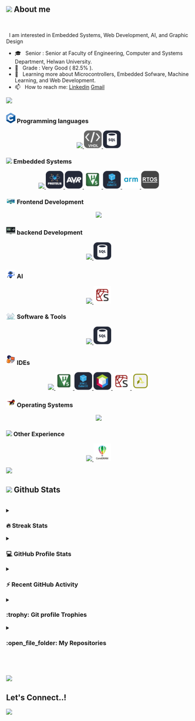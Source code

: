 


<br>


## <img src = "https://i.pinimg.com/originals/3f/7e/4e/3f7e4eff7c96e9fe4b8b4b1ff3f7bdb5.gif" width = 6.5%> About me


<br>

&nbsp; I am interested in Embedded Systems, Web Development, AI, and Graphic Design
- 🎓 &nbsp; Senior : Senior at Faculty of Engineering, Computer and Systems Department, Helwan University.
- 🏅 &nbsp; Grade : Very Good ( 82.5% ).
- 🌱 &nbsp; Learning more about Microcontrollers, Embedded Sofware, Machine Learning, and Web Development. 
- 📫 &nbsp; How to reach me: [Linkedin](https://www.linkedin.com/in/abdullaheiid) [Gmail](https://abdullaheid239@gmail.com)


<img src="https://user-images.githubusercontent.com/73097560/115834477-dbab4500-a447-11eb-908a-139a6edaec5c.gif"><br>

### <img src = "https://github.com/Abdullaheiiiid/Abdullaheiiiid/blob/master/Images/gifs/language.gif" width=5%> Programming languages
<p align="center">
  <a href="https://skillicons.dev">
    <img src="https://skillicons.dev/icons?i=c,cpp,matlab,py,java,js,html,css,sqlite" />
    <img src="https://github.com/Abdullaheiiiid/Abdullaheiiiid/blob/master/Images/image/vhdl1.png" width=48px hight=48px />
    <img src="https://github.com/Abdullaheiiiid/Abdullaheiiiid/blob/master/Images/image/sql1.png" width=48px hight=48px />  </a>
</p>

### <img src = "https://gifdb.com/images/high/processor-cpu-kawaii-art-7nm0o0e9a6jmfve1.webp" width=5%>  Embedded Systems
<p align="center">
  <a href="https://skillicons.dev">
    <img src="https://skillicons.dev/icons?i=c,cpp,eclipse,arduino" />
    <img src="https://github.com/Abdullaheiiiid/Abdullaheiiiid/blob/master/Images/image/proteus.png" width=48px hight=48px />
    <img src="https://github.com/Abdullaheiiiid/Abdullaheiiiid/blob/master/Images/image/avr.png" width=48px hight=48px />
    <img src="https://github.com/Abdullaheiiiid/Abdullaheiiiid/blob/master/Images/image/keil.png" width=48px hight=48px />
    <img src="https://github.com/Abdullaheiiiid/Abdullaheiiiid/blob/master/Images/image/stm32cubeide.png" width=48px hight=48px />
    <img src="https://github.com/Abdullaheiiiid/Abdullaheiiiid/blob/master/Images/image/arm.png" width=48px hight=48px />
    <img src="https://github.com/Abdullaheiiiid/Abdullaheiiiid/blob/master/Images/image/rtos.png" width=48px hight=48px />
   </a>
</p>

### <img src = "https://github.com/Abdullaheiiiid/Abdullaheiiiid/blob/master/Images/gifs/Front_End.gif" width=5%>  Frontend Development
<p align="center">
  <a href="https://skillicons.dev">
    <img src="https://skillicons.dev/icons?i=js,html,css,bootstrap,qt,codepen" />
    </a>
</p>

### <img src = "https://github.com/Abdullaheiiiid/Abdullaheiiiid/blob/master/Images/gifs/Web%20Development.gif" width=5%>  backend Development
<p align="center">
  <a href="https://skillicons.dev">
    <img src="https://skillicons.dev/icons?i=js" />
     <img src="https://github.com/Abdullaheiiiid/Abdullaheiiiid/blob/master/Images/image/sql1.png" width=48px hight=48px />
    </a>
</p>

### <img src = "https://github.com/Abdullaheiiiid/Abdullaheiiiid/blob/master/Images/gifs/ai.gif" width=5%>  AI
<p align="center">
  <a href="https://skillicons.dev">
    <img src="https://skillicons.dev/icons?i=py,anaconda,tensorflow,sklearn" />
    <img src="https://github.com/Abdullaheiiiid/Abdullaheiiiid/blob/master/Images/image/spyder.png" width=48px hight=48px />
    </a>
</p>

 ### <img src = "https://github.com/Abdullaheiiiid/Abdullaheiiiid/blob/master/Images/gifs/Software_Tools.gif" width=5%>  Software & Tools
<p align="center">
  <a href="https://skillicons.dev">
    <img src="https://skillicons.dev/icons?i=js" />
     <img src="https://github.com/Abdullaheiiiid/Abdullaheiiiid/blob/master/Images/image/sql1.png" width=48px hight=48px />
    </a>
</p>

 ### <img src = "https://github.com/Abdullaheiiiid/Abdullaheiiiid/blob/master/Images/gifs/IDEs.gif" width=5%> IDEs
<p align="center">
  <a href="https://skillicons.dev">
    <img src="https://skillicons.dev/icons?i=visualstudio,vscode,eclipse,anaconda" />
     <img src="https://github.com/Abdullaheiiiid/Abdullaheiiiid/blob/master/Images/image/keil.png" width=48px hight=48px />
    <img src="https://github.com/Abdullaheiiiid/Abdullaheiiiid/blob/master/Images/image/stm32cubeide.png" width=48px hight=48px />
    <img src="https://github.com/Abdullaheiiiid/Abdullaheiiiid/blob/master/Images/image/netbeans.png" width=48px hight=48px />
    <img src="https://github.com/Abdullaheiiiid/Abdullaheiiiid/blob/master/Images/image/spyder.png" width=48px hight=48px />
    <img src="https://github.com/Abdullaheiiiid/Abdullaheiiiid/blob/master/Images/image/vivado.png" width=48px hight=48px />
    </a>
</p>

 ### <img src = "https://github.com/Abdullaheiiiid/Abdullaheiiiid/blob/master/Images/gifs/OS.gif" width=5%>  Operating Systems
 <p align="center">
  <a href="https://skillicons.dev">
    <img src="https://skillicons.dev/icons?i=windows,linux,ubuntu" />
    </a>
</p>

 ### <img src = "https://i.gifer.com/origin/e0/e02ce86bcfd6d1d6c2f775afb3ec8c01_w200.gif" width=5%>  Other Experience
<p align="center">
  <a href="https://skillicons.dev">
    <img src="https://skillicons.dev/icons?i=ae,ai,ps,pr,xd" />
     <img src="https://github.com/Abdullaheiiiid/Abdullaheiiiid/blob/master/Images/image/corel.png" width=48px hight=48px />
    </a>
</p>

<img src="https://user-images.githubusercontent.com/73097560/115834477-dbab4500-a447-11eb-908a-139a6edaec5c.gif"><br>



## <img src="https://media.giphy.com/media/iY8CRBdQXODJSCERIr/giphy.gif" width="35"><b> Github Stats </b>
<br>

<details><summary><h3> 🔥 Streak Stats</h3></summary>

----	

<p align="center"><img src="https://github-readme-streak-stats.herokuapp.com/?user=7oSkaaa&theme=tokyonight_duo" alt="7oSkaaa" /></p>

</details>
  
<details><summary><h3>💻 GitHub Profile Stats</h3></summary>

----
	
<p align="center">
    <a href="https://github.com/anuraghazra/github-readme-stats">
	    <img alt="7oSkaaa's Github Stats" src="https://github-readme-stats.vercel.app/api?username=7oSkaaa&show_icons=true&count_private=true&locale=en&theme=tokyonight&layout=compact" height="230px"/></a>
	  <img src="https://github-readme-stats.vercel.app/api/top-langs?username=7oSkaaa&langs_count=10&show_icons=true&locale=en&theme=tokyonight" alt="7oSkaaa" height="230px"/>
<br/>

  <b>Note:</b> Top languages is only a metric of the languages my public code consists of and doesn't reflect experience or skill level.
  </p>
</details>

<details><summary><h3>⚡ Recent GitHub Activity</h3></summary>

----
	
<img src="https://github-readme-activity-graph.vercel.app/graph?username=7oSkaaa&bg_color=1a1b27&color=aa82d9&line=628edb&point=64bfaf&area=true&hide_border=true)(https://github.com/ashutosh00710/github-readme-activity-graph)">
 
</details>

<details><summary> <h3> :trophy: Git profile Trophies </h3></summary>

----
	
<p align="center"> <a href="https://github.com/ryo-ma/github-profile-trophy"><img src="https://github-profile-trophy.vercel.app/?username=7oskaaa&layout=compact&theme=tokyonight&column=4&margin-w=15&margin-h=15" alt="7oskaaa" /></a> </p>

[![@7oskaa's Holopin board](https://holopin.io/api/user/board?user=7oskaa)](https://holopin.io/@7oskaa)
	
</details>
	
<details><summary><h3> :open_file_folder: My Repositories </h3></summary>

----
	
<div>
  <p align="center">
	<a href="https://github.com/7oSkaaa/LeetCode_DailyChallenge_2023">
      		<img src="https://github-readme-stats.vercel.app/api/pin/?username=7oSkaaa&repo=LeetCode_DailyChallenge_2023&theme=tokyonight" alt="GitHub Stats" />
    	</a>
	<a href="https://github.com/7oSkaaa/Ahmed-Hossam">
      		<img src="https://github-readme-stats.vercel.app/api/pin/?username=7oSkaaa&repo=Ahmed-Hossam&theme=tokyonight" alt="GitHub Stats" />
    	</a>
    	<a href="https://github.com/7oSkaaa/Strees_Testing">
      		<img src="https://github-readme-stats.vercel.app/api/pin/?username=7oSkaaa&repo=Strees_Testing&theme=tokyonight" alt="GitHub Stats" />
    	</a>
    	<a href="https://github.com/7oSkaaa/CP-Templates">
      		<img src="https://github-readme-stats.vercel.app/api/pin/?username=7oSkaaa&repo=CP-Templates&theme=tokyonight" alt="GitHub Stats" />
    	</a>
    	<a href="https://github.com/7oSkaaa/Codeforces-Polygon-Template">
      		<img src="https://github-readme-stats.vercel.app/api/pin/?username=7oSkaaa&repo=Codeforces-Polygon-Template&theme=tokyonight" alt="GitHub Stats" />
    	</a>
	<a href="https://github.com/7oSkaaa/Some-Linux-Commands">
      		<img src="https://github-readme-stats.vercel.app/api/pin/?username=7oSkaaa&repo=Some-Linux-Commands&theme=tokyonight" alt="GitHub Stats" />
    	</a>
	<a href="https://github.com/7oSkaaa/Shorten-Link">
      		<img src="https://github-readme-stats.vercel.app/api/pin/?username=7oSkaaa&repo=Shorten-Link&theme=tokyonight" alt="GitHub Stats" />
    	</a>
	<a href="https://github.com/7oSkaaa/7oSkaaa">
      		<img src="https://github-readme-stats.vercel.app/api/pin/?username=7oSkaaa&repo=7oSkaaa&theme=tokyonight" alt="GitHub Stats" />
    	</a>
	<a href="https://github.com/7oSkaaa/Competitive-Programming-Session-Content">
      		<img src="https://github-readme-stats.vercel.app/api/pin/?username=7oSkaaa&repo=Competitive-Programming-Session-Content&theme=tokyonight" alt="GitHub Stats" />
    	</a>
	<a href="https://github.com/7oSkaaa/VS-Code-for-CP">
      		<img src="https://github-readme-stats.vercel.app/api/pin/?username=7oSkaaa&repo=VS-Code-for-CP&theme=tokyonight" alt="GitHub Stats" />
    	</a>
	<a href="https://github.com/7oSkaaa/Sorting-Algorithms">
      		<img src="https://github-readme-stats.vercel.app/api/pin/?username=7oSkaaa&repo=Sorting-Algorithms&theme=tokyonight" alt="GitHub Stats" />
    	</a>
	<a href="https://github.com/7oSkaaa/board-link-generator">
      		<img src="https://github-readme-stats.vercel.app/api/pin/?username=7oSkaaa&repo=board-link-generator&theme=tokyonight" alt="GitHub Stats" />
    	</a>
	<a href="https://github.com/7oSkaaa/Tic-Tac-Toe-GUI">
      		<img src="https://github-readme-stats.vercel.app/api/pin/?username=7oSkaaa&repo=Tic-Tac-Toe-GUI&theme=tokyonight" alt="GitHub Stats" />
    	</a>
	<a href="https://github.com/7oSkaaa/PhoneBook-System">
      		<img src="https://github-readme-stats.vercel.app/api/pin/?username=7oSkaaa&repo=PhoneBook-System&theme=tokyonight" alt="GitHub Stats" />
    	</a>
	<a href="https://github.com/7oSkaaa/Codeforces-Sheet-Generator">
      		<img src="https://github-readme-stats.vercel.app/api/pin/?username=7oSkaaa&repo=Codeforces-Sheet-Generator&theme=tokyonight" alt="GitHub Stats" />
    	</a>
	<a href="https://github.com/7oSkaaa/CP-Calendar">
      		<img src="https://github-readme-stats.vercel.app/api/pin/?username=7oSkaaa&repo=CP-Calendar&theme=tokyonight" alt="GitHub Stats" />
    	</a>
	<a href="https://github.com/7oSkaaa/Codeforces-Friends-Script">
      		<img src="https://github-readme-stats.vercel.app/api/pin/?username=7oSkaaa&repo=Codeforces-Friends-Script&theme=tokyonight" alt="GitHub Stats" />
    	</a>
	<a href="https://github.com/7oSkaaa/vJudge-Board-Scrapper">
      		<img src="https://github-readme-stats.vercel.app/api/pin/?username=7oSkaaa&repo=vJudge-Board-Scrapper&theme=tokyonight" alt="GitHub Stats" />
    	</a>
	<a href="https://github.com/7oSkaaa/CP-Templates-Snippets">
      		<img src="https://github-readme-stats.vercel.app/api/pin/?username=7oSkaaa&repo=CP-Templates-Snippets&theme=tokyonight" alt="GitHub Stats" />
    	</a>
	<a href="https://github.com/7oSkaaa/Udemy-Website">
      		<img src="https://github-readme-stats.vercel.app/api/pin/?username=7oSkaaa&repo=Udemy-Website&theme=tokyonight" alt="GitHub Stats" />
    	</a>
  </p>
</div>
</details>

</br></br>
	

<img src="https://user-images.githubusercontent.com/73097560/115834477-dbab4500-a447-11eb-908a-139a6edaec5c.gif">

<br>

## <b> Let's Connect..!</b>
<img src="https://user-images.githubusercontent.com/73097560/115834477-dbab4500-a447-11eb-908a-139a6edaec5c.gif">

